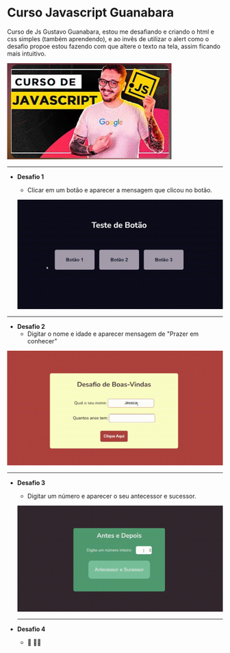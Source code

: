 # Curso Javascript Guanabara

Curso de Js Gustavo Guanabara, estou me desafiando e criando o html e css simples (também aprendendo), e ao invês de utilizar o alert como o desafio propoe estou fazendo com que altere o texto na tela, assim ficando mais intuitivo.

![js-guanabara](assets/js-gustavo-guanabara.png)

---

- **Desafio 1**

  - Clicar em um botão e aparecer a mensagem que clicou no botão.

  ![Desafio-1](assets/desafio01.gif)

---

- **Desafio 2**
  - Digitar o nome e idade e aparecer mensagem de "Prazer em conhecer"

![Desafio-2](assets/desafio02.gif)

---

- **Desafio 3**

  - Digitar um número e aparecer o seu antecessor e sucessor.

  ![Desafio-3](assets/desafio03.gif)

  ***

- **Desafio 4**
  - :construction: :construction::construction:
